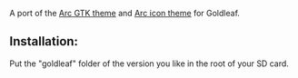 A port of the [Arc GTK theme](https://github.com/horst3180/arc-theme) and [Arc icon theme](https://github.com/horst3180/arc-icon-theme) for Goldleaf.

## Installation:
Put the "goldleaf" folder of the version you like in the root of your SD card.
